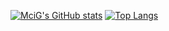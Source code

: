 [![MciG's GitHub stats](https://github-readme-stats.vercel.app/api?username=MciG-ggg&show_icons=true&theme=neon)](https://github.com/anuraghazra/github-readme-stats)
[![Top Langs](https://github-readme-stats.vercel.app/api/top-langs/?username=MciG-ggg&layout=compact)](https://github.com/anuraghazra/github-readme-stats)
